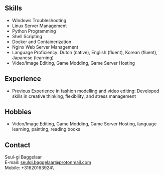 ## Skills
* Windows Troubleshooting
* Linux Server Management
* Python Programming
* Shell Scripting
* Docker and Containerization
* Nginx Web Server Management
* Language Proficiency: Dutch (native), English (fluent), Korean (fluent), Japanese (learning)
* Video/Image Editing, Game Modding, Game Server Hosting

## Experience
* Previous Experience in fashion modelling and video editing: Developed skills in creative thinking, flexibility, and stress management

## Hobbies
* Video/Image Editing, Game Modding, Game Server Hosting, language learning, painting, reading books

## Contact
Seul-gi Baggelaar\
E-mail: seulgi.baggelaar@protonmail.com\
Mobile: +31620163924\

